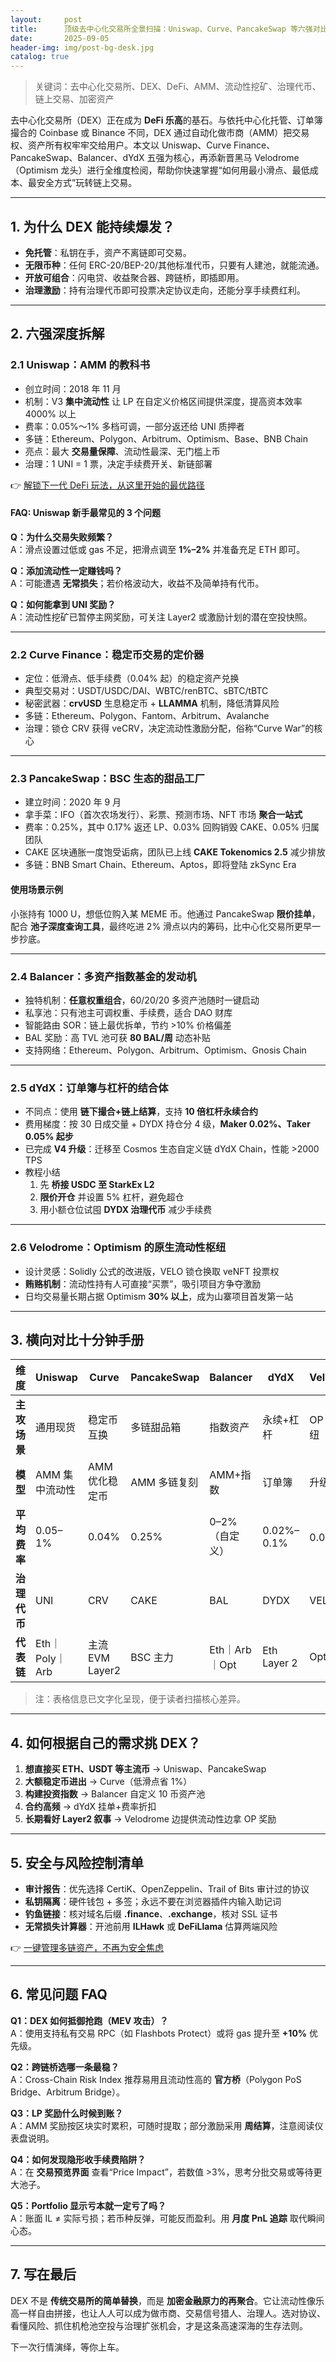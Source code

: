 ```yaml
---
layout:     post
title:      顶级去中心化交易所全景扫描：Uniswap、Curve、PancakeSwap 等六强对比
date:       2025-09-05
header-img: img/post-bg-desk.jpg
catalog: true
---
```


> 关键词：去中心化交易所、DEX、DeFi、AMM、流动性挖矿、治理代币、链上交易、加密资产

去中心化交易所（DEX）正在成为 **DeFi 乐高**的基石。与依托中心化托管、订单簿撮合的 Coinbase 或 Binance 不同，DEX 通过自动化做市商（AMM）把交易权、资产所有权牢牢交给用户。本文以 Uniswap、Curve Finance、PancakeSwap、Balancer、dYdX 五强为核心，再添新晋黑马 Velodrome（Optimism 龙头）进行全维度检阅，帮助你快速掌握“如何用最小滑点、最低成本、最安全方式”玩转链上交易。

---

## 1. 为什么 DEX 能持续爆发？
- **免托管**：私钥在手，资产不离链即可交易。  
- **无限币种**：任何 ERC-20/BEP-20/其他标准代币，只要有人建池，就能流通。  
- **开放可组合**：闪电贷、收益聚合器、跨链桥，即插即用。  
- **治理激励**：持有治理代币即可投票决定协议走向，还能分享手续费红利。

---

## 2. 六强深度拆解

### 2.1 Uniswap：AMM 的教科书
- 创立时间：2018 年 11 月  
- 机制：V3 **集中流动性** 让 LP 在自定义价格区间提供深度，提高资本效率 4000% 以上  
- 费率：0.05%～1% 多档可调，一部分返还给 UNI 质押者  
- 多链：Ethereum、Polygon、Arbitrum、Optimism、Base、BNB Chain  
- 亮点：最大 **交易量保障**、流动性最深、无门槛上币  
- 治理：1 UNI = 1 票，决定手续费开关、新链部署

👉 [解锁下一代 DeFi 玩法，从这里开始的最优路径](https://okxdog.com/)

#### FAQ: Uniswap 新手最常见的 3 个问题
**Q：为什么交易失败频繁？**  
A：滑点设置过低或 gas 不足，把滑点调至 **1%–2%** 并准备充足 ETH 即可。  

**Q：添加流动性一定赚钱吗？**  
A：可能遭遇 **无常损失**；若价格波动大，收益不及简单持有代币。  

**Q：如何能拿到 UNI 奖励？**  
A：流动性挖矿已暂停主网奖励，可关注 Layer2 或激励计划的潜在空投快照。

---

### 2.2 Curve Finance：稳定币交易的定价器
- 定位：低滑点、低手续费（0.04% 起）的稳定资产兑换  
- 典型交易对：USDT/USDC/DAI、WBTC/renBTC、sBTC/tBTC  
- 秘密武器：**crvUSD** 生息稳定币 + **LLAMMA** 机制，降低清算风险  
- 多链：Ethereum、Polygon、Fantom、Arbitrum、Avalanche  
- 治理：锁仓 CRV 获得 veCRV，决定流动性激励分配，俗称“Curve War”的核心

---

### 2.3 PancakeSwap：BSC 生态的甜品工厂
- 建立时间：2020 年 9 月  
- 拿手菜：IFO（首次农场发行）、彩票、预测市场、NFT 市场 **聚合一站式**  
- 费率：0.25%，其中 0.17% 返还 LP、0.03% 回购销毁 CAKE、0.05% 归属团队  
- CAKE 区块通胀一度饱受诟病，团队已上线 **CAKE Tokenomics 2.5** 减少排放  
- 多链：BNB Smart Chain、Ethereum、Aptos，即将登陆 zkSync Era

#### 使用场景示例  
小张持有 1000 U，想低位购入某 MEME 币。他通过 PancakeSwap **限价挂单**，配合 **池子深度查询工具**，最终吃进 2% 滑点以内的筹码，比中心化交易所更早一步抄底。

---

### 2.4 Balancer：多资产指数基金的发动机
- 独特机制：**任意权重组合**，60/20/20 多资产池随时一键启动  
- 私享池：只有池主可调权重、手续费，适合 DAO 财库  
- 智能路由 SOR：链上最优拆单，节约 >10% 价格偏差  
- BAL 奖励：高 TVL 池可获 **80 BAL/周** 动态补贴  
- 支持网络：Ethereum、Polygon、Arbitrum、Optimism、Gnosis Chain

---

### 2.5 dYdX：订单簿与杠杆的结合体
- 不同点：使用 **链下撮合+链上结算**，支持 **10 倍杠杆永续合约**  
- 费用梯度：按 30 日成交量 + DYDX 持仓分 4 级，**Maker 0.02%、Taker 0.05% 起步**  
- 已完成 **V4 升级**：迁移至 Cosmos 生态自定义链 dYdX Chain，性能 >2000 TPS  
- 教程小结  
  1. 先 **桥接 USDC 至 StarkEx L2**  
  2. **限价开仓** 并设置 5% 杠杆，避免超仓  
  3. 用小额仓位试囤 **DYDX 治理代币** 减少手续费

---

### 2.6 Velodrome：Optimism 的原生流动性枢纽
- 设计灵感：Solidly 公式的改进版，VELO 锁仓换取 veNFT 投票权  
- **贿赂机制**：流动性持有人可直接“买票”，吸引项目方争夺激励  
- 日均交易量长期占据 Optimism **30% 以上**，成为山寨项目首发第一站

---

## 3. 横向对比十分钟手册

| 维度 | Uniswap | Curve | PancakeSwap | Balancer | dYdX | Velodrome |
|---|---|---|---|---|---|---|
| **主攻场景** | 通用现货 | 稳定币互换 | 多链甜品箱 | 指数资产 | 永续+杠杆 | OP 生态枢纽 |
| **模型** | AMM 集中流动性 | AMM 优化稳定币 | AMM 多链复刻 | AMM+指数 | 订单簿 | 升级 AMM |
| **平均费率** | 0.05–1% | 0.04% | 0.25% | 0–2%（自定义） | 0.02%–0.1% | 0.02% 起 |
| **治理代币** | UNI | CRV | CAKE | BAL | DYDX | VELO |
| **代表链** | Eth｜Poly｜Arb | 主流 EVM Layer2 | BSC 主力 | Eth｜Arb｜Opt | Eth Layer 2 | Optimism |

> 注：表格信息已文字化呈现，便于读者扫描核心差异。

---

## 4. 如何根据自己的需求挑 DEX？

1. **想直接买 ETH、USDT 等主流币** → Uniswap、PancakeSwap  
2. **大额稳定币进出** → Curve（低滑点省 1%）  
3. **构建投资指数** → Balancer 自定义 10 币资产池  
4. **合约高频** → dYdX 挂单+费率折扣  
5. **长期看好 Layer2 叙事** → Velodrome 边提供流动性边拿 OP 奖励

---

## 5. 安全与风险控制清单
- **审计报告**：优先选择 CertiK、OpenZeppelin、Trail of Bits 审计过的协议  
- **私钥隔离**：硬件钱包 + 多签；永远不要在浏览器插件内输入助记词  
- **钓鱼链接**：核对域名后缀 **.finance**、**.exchange**，核对 SSL 证书  
- **无常损失计算器**：开池前用 **ILHawk** 或 **DeFiLlama** 估算两端风险

👉 [一键管理多链资产，不再为安全焦虑](https://okxdog.com/)

---

## 6. 常见问题 FAQ

**Q1：DEX 如何抵御抢跑（MEV 攻击）？**  
A：使用支持私有交易 RPC（如 Flashbots Protect）或将 gas 提升至 **+10%** 优先级。  

**Q2：跨链桥选哪一条最稳？**  
A：Cross-Chain Risk Index 推荐易用且流动性高的 **官方桥**（Polygon PoS Bridge、Arbitrum Bridge）。  

**Q3：LP 奖励什么时候到账？**  
A：AMM 奖励按区块实时累积，可随时提取；部分激励采用 **周结算**，注意阅读仪表盘说明。  

**Q4：如何发现隐形收手续费陷阱？**  
A：在 **交易预览界面** 查看“Price Impact”，若数值 >3%，思考分批交易或等待更大池子。  

**Q5：Portfolio 显示亏本就一定亏了吗？**  
A：账面 IL ≠ 实际亏损；若币种反弹，可能反而盈利。用 **月度 PnL 追踪** 取代瞬间心态。  

---

## 7. 写在最后

DEX 不是 **传统交易所的简单替换**，而是 **加密金融原力的再聚合**。它让流动性像乐高一样自由拼接，也让人人可以成为做市商、交易信号猎人、治理人。选对协议、看懂风险、抓住机枪池空投与治理扩张机会，才是这条高速深海的生存法则。

下一次行情演绎，等你上车。